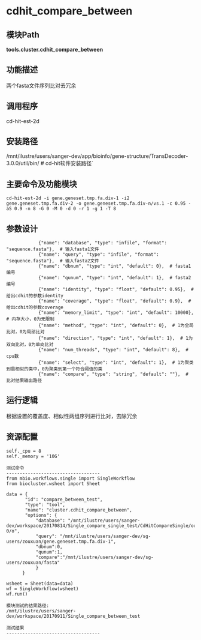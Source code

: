 cdhit_compare_between
==========================

模块Path
-----------

**tools.cluster.cdhit_compare_between**

功能描述
-----------------------------------

两个fasta文件序列比对去冗余

调用程序
-----------------------------------

cd-hit-est-2d

安装路径
-----------------------------------

/mnt/ilustre/users/sanger-dev/app/bioinfo/gene-structure/TransDecoder-3.0.0/util/bin/  # cd-hit软件安装路径`



主要命令及功能模块
-----------------------------------

```
cd-hit-est-2d -i gene.geneset.tmp.fa.div-1 -i2 gene.geneset.tmp.fa.div-2 -o gene.geneset.tmp.fa.div-n/vs.1 -c 0.95 -aS 0.9 -n 8 -G 0 -M 0 -d 0 -r 1 -g 1 -T 8
```

参数设计
-----------------------------------

```
            {"name": "database", "type": "infile", "format": "sequence.fasta"},  # 输入fasta1文件
            {"name": "query", "type": "infile", "format": "sequence.fasta"},  # 输入fasta2文件
            {"name": "dbnum", "type": "int", "default": 0},  # fasta1编号
            {"name": "qunum", "type": "int", "default": 1},  # fasta2编号
            {"name": "identity", "type": "float", "default": 0.95},  # 给出cdhit的参数identity
            {"name": "coverage", "type": "float", "default": 0.9},  # 给出cdhit的参数coverage
            {"name": "memory_limit", "type": "int", "default": 10000},  # 内存大小，0为无限制
            {"name": "method", "type": "int", "default": 0},  # 1为全局比对，0为局部比对
            {"name": "direction", "type": "int", "default": 1},  # 1为双向比对，0为单向比对
            {"name": "num_threads", "type": "int", "default": 8},  # cpu数
            {"name": "select", "type": "int", "default": 1},  # 1为聚类到最相似的类中，0为聚类到第一个符合阈值的类
            {"name": "compare", "type": "string", "default": ""},  # 比对结果输出路径

```

运行逻辑
-----------------------------------

根据设置的覆盖度、相似性两组序列进行比对，去除冗余


资源配置
-----------------------------------

```
self._cpu = 8
self._memory = '10G'

测试命令
-----------------------------------
from mbio.workflows.single import SingleWorkflow
from biocluster.wsheet import Sheet

data = {
       "id": "compare_between_test",
       "type": "tool",
       "name": "cluster.cdhit_compare_between",
       "options": {
           "database": "/mnt/ilustre/users/sanger-dev/workspace/20170814/Single_compare_single_test/CdHitCompareSingle/output/gene.uniGeneset.fa.div-0/o",
           "query": "/mnt/ilustre/users/sanger-dev/sg-users/zouxuan/gene.geneset.tmp.fa.div-1",
           "dbnum":0,
           "qunum":1,
           "compare":"/mnt/ilustre/users/sanger-dev/sg-users/zouxuan/fasta"
           }
      }

wsheet = Sheet(data=data)
wf = SingleWorkflow(wsheet)
wf.run()

模块测试的结果路径:
/mnt/ilustre/users/sanger-dev/workspace/20170911/Single_compare_between_test

测试结果
-----------------------------------